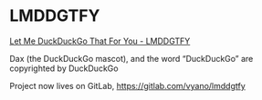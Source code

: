 # LMDDGTFY

[Let Me DuckDuckGo That For You - LMDDGTFY](https://lmddgtfy.net/)

Dax (the DuckDuckGo mascot), and the word “DuckDuckGo” are copyrighted by DuckDuckGo

Project now lives on GitLab, https://gitlab.com/vyano/lmddgtfy

